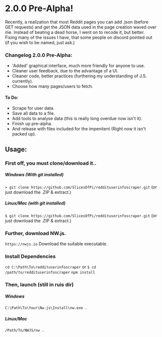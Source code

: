 # 2.0.0 Pre-Alpha!

Recently, a realization that most Reddit pages you can add .json (before GET requests) and get the JSON data used in the page creation waved over me. Instead of beating a dead horse, I went on to recode it, but better. Fixing many of the issues I have, that some people on discord pointed out (if you wish to be named, just ask.)

### Changelog 2.0.0 Pre-Alpha:
+ 'Added' graphical interface, much more friendly for anyone to use.
+ Cleaner user feedback, due to the advantage of a UI.
+ Cleaner code, better practices (furthering my understanding of J.S. currently).
+ Choose how many pages/users to fetch.

#### To Do:
+ Scrape for user data.
+ Save all data to a file.
+ Add tools to analyse data (this is really long overdue now isn't it).
+ Finish up pre-alpha.
+ And release with files included for the impenitent (Right now it isn't packed up).

## Usage:
  ### First off, you must clone/download it..
  ##### Windows (With git installed)
  `> git clone https://github.com/SlicesOfPi/reddituserinfoscraper.git` (or just download the .ZIP & extract.)
  ##### Linux/Mac (with git installed)
  `$ git clone https://github.com/SlicesOfPi/reddituserinfoscraper.git` (or just download the .ZIP & extract.)
  ### Further, download NW.js.
  `https://nwjs.io` Download the suitable executable.
  ### Install Dependencies
  `cd C:\Path\To\reddituserinfoscraper` or `$ cd /path/to/reddituserinfoscraper`
  `npm install`
  ### Then, launch (still in ruis dir)
  ##### Windows
  `C:\Path\To\Your\Nw.js\Install\nw.exe .`
  ##### Linux/Mac
  `/Path/To/NWJS/nw .`
